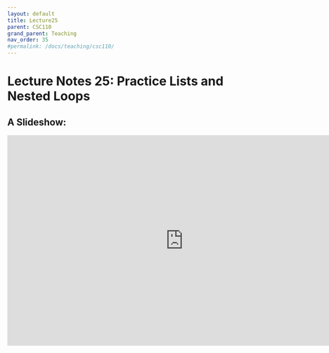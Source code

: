 ```yaml
---
layout: default
title: Lecture25
parent: CSC110
grand_parent: Teaching
nav_order: 35
#permalink: /docs/teaching/csc110/
---  
```

  

Lecture Notes 25: Practice Lists and Nested Loops
===========================================



A Slideshow:
---------------

<iframe src="https://docs.google.com/presentation/d/e/2PACX-1vSWz89nFCwTqSomrcqZ7eYBdxEWC6S27i_fUDcekn1IMZAa0d6jWwBhVgl3AdWPxbGXT0ADwp8zHSWA/embed?start=false&loop=false&delayms=60000" frameborder="0" width="800" height="479" allowfullscreen="true" mozallowfullscreen="true" webkitallowfullscreen="true"></iframe>